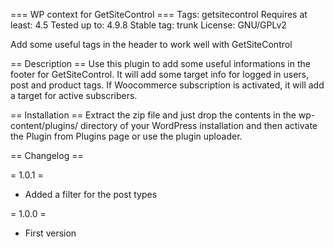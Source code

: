 === WP context for GetSiteControl ===
Tags: getsitecontrol
Requires at least: 4.5
Tested up to: 4.9.8
Stable tag: trunk
License: GNU/GPLv2

Add some useful tags in the header to work well with GetSiteControl

== Description ==
Use this plugin to add some useful informations in the footer for GetSiteControl.
It will add some target info for logged in users, post and product tags.
If Woocommerce subscription is activated, it will add a target for active subscribers.

== Installation ==
Extract the zip file and just drop the contents in the wp-content/plugins/ directory of your WordPress installation and then activate the Plugin from Plugins page or use the plugin uploader.

== Changelog ==

= 1.0.1 =

* Added a filter for the post types
 
= 1.0.0 =
* First version